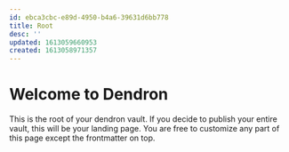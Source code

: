 ```yaml
---
id: ebca3cbc-e89d-4950-b4a6-39631d6bb778
title: Root
desc: ''
updated: 1613059660953
created: 1613058971357
---
```


# Welcome to Dendron

This is the root of your dendron vault. If you decide to publish your entire vault, this will be your landing page. You are free to customize any part of this page except the frontmatter on top. 